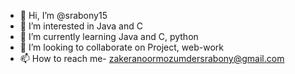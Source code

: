 - 👋 Hi, I’m @srabony15
- 👀 I’m interested in Java and C
- 🌱 I’m currently learning Java and C, python
- 💞️ I’m looking to collaborate on Project, web-work
- 📫 How to reach me- zakeranoormozumdersrabony@gmail.com

<!---
srabony15/srabony15 is a ✨ special ✨ repository because its `README.md` (this file) appears on your GitHub profile.
You can click the Preview link to take a look at your changes.
--->
